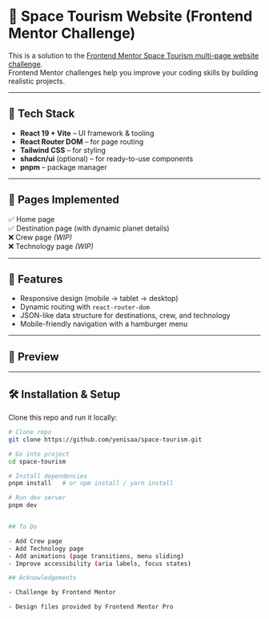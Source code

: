# 🌌 Space Tourism Website (Frontend Mentor Challenge)

This is a solution to the [Frontend Mentor Space Tourism multi-page website challenge](https://www.frontendmentor.io/challenges/space-tourism-multipage-website-gRWj1URZ3).  
Frontend Mentor challenges help you improve your coding skills by building realistic projects.  

---

## 🚀 Tech Stack
- **React 19 + Vite** – UI framework & tooling
- **React Router DOM** – for page routing
- **Tailwind CSS** – for styling
- **shadcn/ui** (optional) – for ready-to-use components
- **pnpm** – package manager

---

## 📂 Pages Implemented
✅ Home page  
✅ Destination page (with dynamic planet details)  
❌ Crew page *(WIP)*  
❌ Technology page *(WIP)*  

---

## 🔧 Features
- Responsive design (mobile → tablet → desktop)
- Dynamic routing with `react-router-dom`
- JSON-like data structure for destinations, crew, and technology
- Mobile-friendly navigation with a hamburger menu

---

## 📸 Preview

---

## 🛠️ Installation & Setup
Clone this repo and run it locally:

```bash
# Clone repo
git clone https://github.com/yenisaa/space-tourism.git

# Go into project
cd space-tourism

# Install dependencies
pnpm install   # or npm install / yarn install

# Run dev server
pnpm dev


## To Do

- Add Crew page
- Add Technology page
- Add animations (page transitions, menu sliding)
- Improve accessibility (aria labels, focus states)

## Acknowledgements

- Challenge by Frontend Mentor

- Design files provided by Frontend Mentor Pro